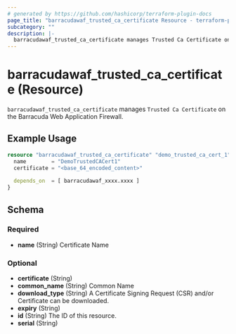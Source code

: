 ```yaml
---
# generated by https://github.com/hashicorp/terraform-plugin-docs
page_title: "barracudawaf_trusted_ca_certificate Resource - terraform-provider-barracudawaf"
subcategory: ""
description: |-
  barracudawaf_trusted_ca_certificate manages Trusted Ca Certificate on the Barracuda Web Application Firewall.
---
```


# barracudawaf_trusted_ca_certificate (Resource)

`barracudawaf_trusted_ca_certificate` manages `Trusted Ca Certificate` on the Barracuda Web Application Firewall.

## Example Usage

```terraform
resource "barracudawaf_trusted_ca_certificate" "demo_trusted_ca_cert_1" {
  name        = "DemoTrustedCACert1"
  certificate = "<base_64_encoded_content>"
  
  depends_on  = [ barracudawaf_xxxx.xxxx ]
}
```

<!-- schema generated by tfplugindocs -->
## Schema

### Required

- **name** (String) Certificate Name

### Optional

- **certificate** (String)
- **common_name** (String) Common Name
- **download_type** (String) A Certificate Signing Request (CSR) and/or Certificate can be downloaded.
- **expiry** (String)
- **id** (String) The ID of this resource.
- **serial** (String)


